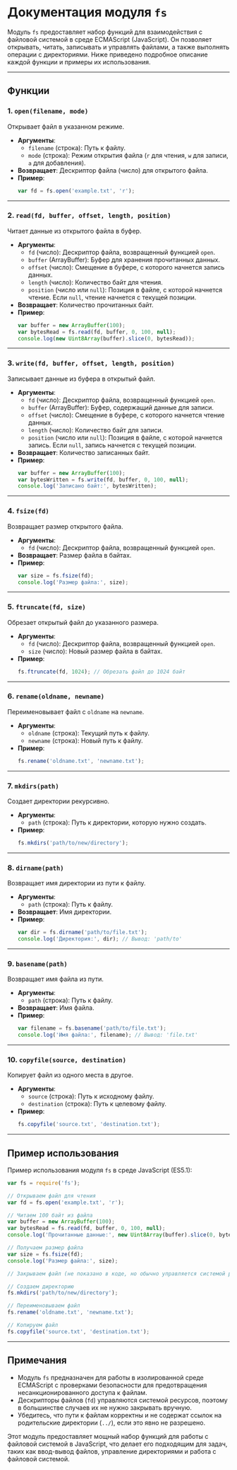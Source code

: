 # Документация модуля `fs`

Модуль `fs` предоставляет набор функций для взаимодействия с файловой системой в среде ECMAScript (JavaScript). Он позволяет открывать, читать, записывать и управлять файлами, а также выполнять операции с директориями. Ниже приведено подробное описание каждой функции и примеры их использования.

---

## Функции

### 1. `open(filename, mode)`
Открывает файл в указанном режиме.

- **Аргументы**:
  - `filename` (строка): Путь к файлу.
  - `mode` (строка): Режим открытия файла (`r` для чтения, `w` для записи, `a` для добавления).
- **Возвращает**: Дескриптор файла (число) для открытого файла.
- **Пример**:
  ```javascript
  var fd = fs.open('example.txt', 'r');
  ```

---

### 2. `read(fd, buffer, offset, length, position)`
Читает данные из открытого файла в буфер.

- **Аргументы**:
  - `fd` (число): Дескриптор файла, возвращенный функцией `open`.
  - `buffer` (ArrayBuffer): Буфер для хранения прочитанных данных.
  - `offset` (число): Смещение в буфере, с которого начнется запись данных.
  - `length` (число): Количество байт для чтения.
  - `position` (число или `null`): Позиция в файле, с которой начнется чтение. Если `null`, чтение начнется с текущей позиции.
- **Возвращает**: Количество прочитанных байт.
- **Пример**:
  ```javascript
  var buffer = new ArrayBuffer(100);
  var bytesRead = fs.read(fd, buffer, 0, 100, null);
  console.log(new Uint8Array(buffer).slice(0, bytesRead));
  ```

---

### 3. `write(fd, buffer, offset, length, position)`
Записывает данные из буфера в открытый файл.

- **Аргументы**:
  - `fd` (число): Дескриптор файла, возвращенный функцией `open`.
  - `buffer` (ArrayBuffer): Буфер, содержащий данные для записи.
  - `offset` (число): Смещение в буфере, с которого начнется чтение данных.
  - `length` (число): Количество байт для записи.
  - `position` (число или `null`): Позиция в файле, с которой начнется запись. Если `null`, запись начнется с текущей позиции.
- **Возвращает**: Количество записанных байт.
- **Пример**:
  ```javascript
  var buffer = new ArrayBuffer(100);
  var bytesWritten = fs.write(fd, buffer, 0, 100, null);
  console.log('Записано байт:', bytesWritten);
  ```

---

### 4. `fsize(fd)`
Возвращает размер открытого файла.

- **Аргументы**:
  - `fd` (число): Дескриптор файла, возвращенный функцией `open`.
- **Возвращает**: Размер файла в байтах.
- **Пример**:
  ```javascript
  var size = fs.fsize(fd);
  console.log('Размер файла:', size);
  ```

---

### 5. `ftruncate(fd, size)`
Обрезает открытый файл до указанного размера.

- **Аргументы**:
  - `fd` (число): Дескриптор файла, возвращенный функцией `open`.
  - `size` (число): Новый размер файла в байтах.
- **Пример**:
  ```javascript
  fs.ftruncate(fd, 1024); // Обрезать файл до 1024 байт
  ```

---

### 6. `rename(oldname, newname)`
Переименовывает файл с `oldname` на `newname`.

- **Аргументы**:
  - `oldname` (строка): Текущий путь к файлу.
  - `newname` (строка): Новый путь к файлу.
- **Пример**:
  ```javascript
  fs.rename('oldname.txt', 'newname.txt');
  ```

---

### 7. `mkdirs(path)`
Создает директории рекурсивно.

- **Аргументы**:
  - `path` (строка): Путь к директории, которую нужно создать.
- **Пример**:
  ```javascript
  fs.mkdirs('path/to/new/directory');
  ```

---

### 8. `dirname(path)`
Возвращает имя директории из пути к файлу.

- **Аргументы**:
  - `path` (строка): Путь к файлу.
- **Возвращает**: Имя директории.
- **Пример**:
  ```javascript
  var dir = fs.dirname('path/to/file.txt');
  console.log('Директория:', dir); // Вывод: 'path/to'
  ```

---

### 9. `basename(path)`
Возвращает имя файла из пути.

- **Аргументы**:
  - `path` (строка): Путь к файлу.
- **Возвращает**: Имя файла.
- **Пример**:
  ```javascript
  var filename = fs.basename('path/to/file.txt');
  console.log('Имя файла:', filename); // Вывод: 'file.txt'
  ```

---

### 10. `copyfile(source, destination)`
Копирует файл из одного места в другое.

- **Аргументы**:
  - `source` (строка): Путь к исходному файлу.
  - `destination` (строка): Путь к целевому файлу.
- **Пример**:
  ```javascript
  fs.copyfile('source.txt', 'destination.txt');
  ```

---

## Пример использования

Пример использования модуля `fs` в среде JavaScript (ES5.1):

```javascript
var fs = require('fs');

// Открываем файл для чтения
var fd = fs.open('example.txt', 'r');

// Читаем 100 байт из файла
var buffer = new ArrayBuffer(100);
var bytesRead = fs.read(fd, buffer, 0, 100, null);
console.log('Прочитанные данные:', new Uint8Array(buffer).slice(0, bytesRead));

// Получаем размер файла
var size = fs.fsize(fd);
console.log('Размер файла:', size);

// Закрываем файл (не показано в коде, но обычно управляется системой ресурсов)

// Создаем директорию
fs.mkdirs('path/to/new/directory');

// Переименовываем файл
fs.rename('oldname.txt', 'newname.txt');

// Копируем файл
fs.copyfile('source.txt', 'destination.txt');
```

---

## Примечания

- Модуль `fs` предназначен для работы в изолированной среде ECMAScript с проверками безопасности для предотвращения несанкционированного доступа к файлам.
- Дескрипторы файлов (`fd`) управляются системой ресурсов, поэтому в большинстве случаев их не нужно закрывать вручную.
- Убедитесь, что пути к файлам корректны и не содержат ссылок на родительские директории (`../`), если это явно не разрешено.

Этот модуль предоставляет мощный набор функций для работы с файловой системой в JavaScript, что делает его подходящим для задач, таких как ввод-вывод файлов, управление директориями и работа с файловой системой.
